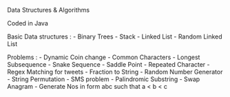 Data Structures & Algorithms

Coded in  Java 

Basic Data structures :
	- Binary Trees
	- Stack
	- Linked List
	- Random Linked List
	
Problems :
	- Dynamic Coin change
	- Common Characters
	- Longest Subsequence
	- Snake Sequence
	- Saddle Point
	- Repeated Character
	- Regex Matching for tweets
	- Fraction to String
	- Random Number Generator
	- String Permutation
	- SMS problem
	- Palindromic Substring
	- Swap Anagram
	- Generate Nos in form abc such that a < b < c
	
